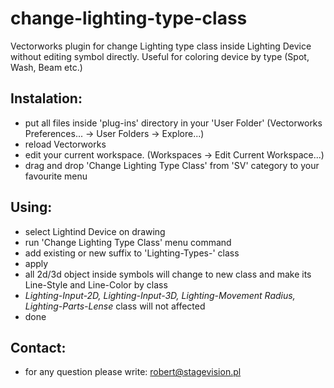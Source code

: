 # change-lighting-type-class
Vectorworks plugin for change Lighting type class inside Lighting Device without editing symbol directly. Useful for coloring device by type (Spot, Wash, Beam etc.)

## Instalation:

- put all files inside 'plug-ins' directory in your 'User Folder' (Vectorworks Preferences... -> User Folders -> Explore...)
- reload Vectorworks
- edit your current workspace. (Workspaces -> Edit Current Workspace...)
- drag and drop 'Change Lighting Type Class' from 'SV' category to your favourite menu

## Using:

- select Lightind Device on drawing
- run 'Change Lighting Type Class' menu command
- add existing or new suffix to 'Lighting-Types-' class
- apply
- all 2d/3d object inside symbols will change to new class and make its Line-Style and Line-Color by class
- *Lighting-Input-2D, Lighting-Input-3D, Lighting-Movement Radius, Lighting-Parts-Lense* class will not affected
- done

## Contact:
- for any question please write: robert@stagevision.pl
